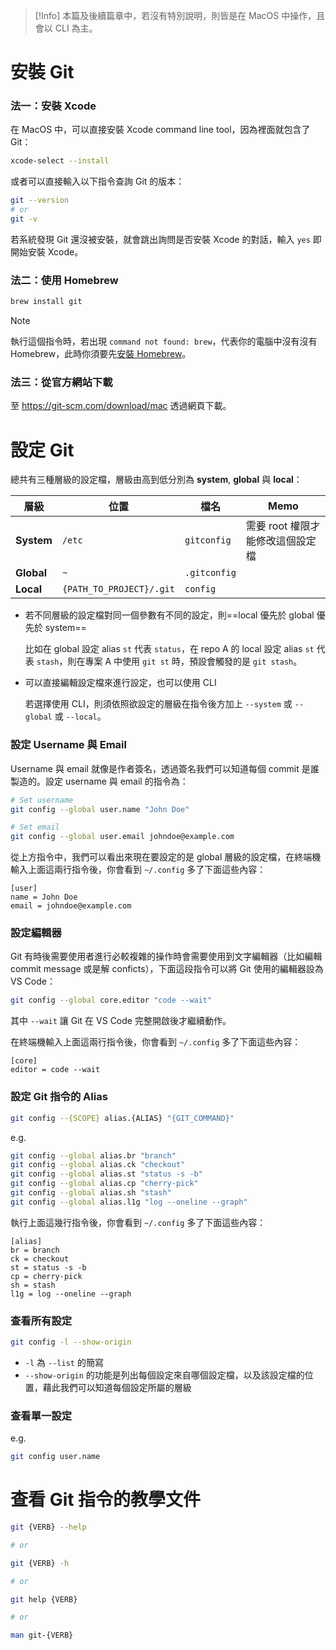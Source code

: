 > [!Info]
> 本篇及後續篇章中，若沒有特別說明，則皆是在 MacOS 中操作，且會以 CLI 為主。

# 安裝 Git

### 法一：安裝 Xcode

在 MacOS 中，可以直接安裝 Xcode command line tool，因為裡面就包含了 Git：

```bash
xcode-select --install
```

或者可以直接輸入以下指令查詢 Git 的版本：

```bash
git --version
# or
git -v
```

若系統發現 Git 還沒被安裝，就會跳出詢問是否安裝 Xcode 的對話，輸入 `yes` 即開始安裝 Xcode。

### 法二：使用 Homebrew

```bash
brew install git
```

>[!Note]
>執行這個指令時，若出現 `command not found: brew`，代表你的電腦中沒有沒有 Homebrew，此時你須要先[安裝 Homebrew](</Tools/Mac/Homebrew.md#安裝>)。

### 法三：從官方網站下載

至 <https://git-scm.com/download/mac> 透過網頁下載。

# 設定 Git

總共有三種層級的設定檔，層級由高到低分別為 **system**, **global** 與 **local**：

|層級|位置|檔名|Memo|
|---|---|---|---|
|**System**|`/etc`|`gitconfig`|需要 root 權限才能修改這個設定檔|
|**Global**|`~`|`.gitconfig`||
|**Local**|`{PATH_TO_PROJECT}/.git`|`config`||

- 若不同層級的設定檔對同一個參數有不同的設定，則==local 優先於 global 優先於 system==

    比如在 global 設定 alias `st` 代表 `status`，在 repo A 的 local 設定 alias `st` 代表 `stash`，則在專案 A 中使用 `git st` 時，預設會觸發的是 `git stash`。

- 可以直接編輯設定檔來進行設定，也可以使用 CLI

    若選擇使用 CLI，則須依照欲設定的層級在指令後方加上 `--system` 或 `--global` 或 `--local`。

### 設定 Username 與 Email

Username 與 email 就像是作者簽名，透過簽名我們可以知道每個 commit 是誰製造的。設定 username 與 email 的指令為：

```bash
# Set username
git config --global user.name "John Doe"

# Set email
git config --global user.email johndoe@example.com
```

從上方指令中，我們可以看出來現在要設定的是 global 層級的設定檔，在終端機輸入上面這兩行指令後，你會看到 `~/.config` 多了下面這些內容：

```properties
[user]
name = John Doe
email = johndoe@example.com
```

### 設定編輯器

Git 有時後需要使用者進行必較複雜的操作時會需要使用到文字編輯器（比如編輯 commit message 或是解 conficts），下面這段指令可以將 Git 使用的編輯器設為 VS Code：

```bash
git config --global core.editor "code --wait"
```

其中 `--wait` 讓 Git 在 VS Code 完整開啟後才繼續動作。

在終端機輸入上面這兩行指令後，你會看到 `~/.config` 多了下面這些內容：

```properties
[core]
editor = code --wait
```

### 設定 Git 指令的 Alias

```bash
git config --{SCOPE} alias.{ALIAS} "{GIT_COMMAND}"
```

e.g.

```bash
git config --global alias.br "branch"
git config --global alias.ck "checkout"
git config --global alias.st "status -s -b"
git config --global alias.cp "cherry-pick"
git config --global alias.sh "stash"
git config --global alias.l1g "log --oneline --graph"
```

執行上面這幾行指令後，你會看到 `~/.config` 多了下面這些內容：

```properties
[alias]
br = branch
ck = checkout
st = status -s -b
cp = cherry-pick
sh = stash
l1g = log --oneline --graph
```

### 查看所有設定

```bash
git config -l --show-origin
```

- `-l` 為 `--list` 的簡寫
- `--show-origin` 的功能是列出每個設定來自哪個設定檔，以及該設定檔的位置，藉此我們可以知道每個設定所屬的層級

### 查看單一設定

e.g.

```bash
git config user.name
```

# 查看 Git 指令的教學文件

```bash
git {VERB} --help

# or

git {VERB} -h

# or

git help {VERB}

# or

man git-{VERB}
```
